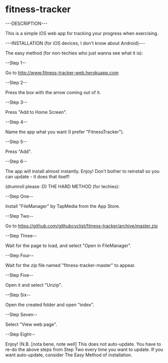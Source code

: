 # fitness-tracker

---DESCRIPTION---

This is a simple iOS web app for tracking your progress when exercising.

---INSTALLATION (for iOS devices, I don't know about Android)---

The easy method (for non-techies who just wanna see what it is):

--Step 1--

Go to http://www.fitness-tracker-web.herokuapp.com

--Step 2--

Press the box with the arrow coming out of it.

--Step 3--

Press "Add to Home Screen".

--Step 4--

Name the app what you want (I prefer "FitnessTracker").

--Step 5--

Press "Add".

--Step 6--

The app will install almost instantly. Enjoy! Don't bother to reinstall so you can update - it does that itself!

(drumroll please :D) THE HARD METHOD (for techies):

--Step One--

Install "FileManager" by TapMedia from the App Store.

--Step Two--

Go to https://github.com/githubcyclist/fitness-tracker/archive/master.zip

--Step Three--

Wait for the page to load, and select "Open in FileManager".

--Step Four--

Wait for the zip file named "fitness-tracker-master" to appear.

--Step Five--

Open it and select "Unzip".

--Step Six--

Open the created folder and open "index".

--Step Seven--

Select "View web page".

--Step Eight--

Enjoy! (N.B. [nota bene, note well] This does not auto-update. You have to re-do the above steps from Step Two every time you want to update. If you want auto-update, consider The Easy Method of installation.
